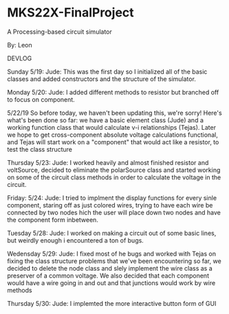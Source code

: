 # MKS22X-FinalProject
A Processing-based circuit simulator

By: Leon

DEVLOG

Sunday 5/19: 
Jude: This was the first day so I initialized all of the basic classes and added constructors and the structure of the simulator.


Monday 5/20:
Jude: I added different methods to resistor but branched off to focus on component.


5/22/19
So before today, we haven't been updating this, we're sorry! Here's what's
been done so far: we have a basic element class (Jude) and a working function
class that would calculate v-i relationships (Tejas). Later we hope to get
cross-component absolute voltage calculations functional, and Tejas will start
work on a "component" that would act like a resistor, to test the class
structure


Thursday 5/23:
Jude: I worked heavily and almost finished resistor and voltSource, decided to eliminate the polarSource class and started working on some of the circuit class methods in order to calculate the voltage in the circuit.


Friday: 5/24:
Jude: I tried to implment the display functions for every sinle component, staring off as just colored wires, trying to have each wire be connected by two nodes hich the user will place down two nodes and have the component form inbetween.





Tuesday 5/28:
Jude: I worked on making a circuit out of some basic lines, but weirdly enough i encountered a ton of bugs.


Wedensday 5/29:
Jude: I fixed most of he bugs and worked with Tejas on fixing the class structure problems that we've been encountering so far, we decided to delete the node class and slely implement the wire class as a preserver of a common voltage. We also decided that each component would have a wire going in and out and that junctions would work by wire methods


Thursday 5/30:
Jude: I implemted the more interactive button form of GUI








